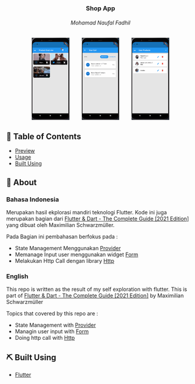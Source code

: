 <a name = "preview"></a>
<h3 align="center">Shop App</h3>
<h6 align="center"> Mohamad Naufal Fadhil </h6>
<p align="center">
<img src="/preview/home_screen_preview.gif" width="20%"/>
<img width="5%"/>
<img src="/preview/order_screen_preview.gif" width="20%"/>
<img width="5%"/>
<img src="/preview/add_preview.gif" width="20%"/>
</p>

## 📝 Table of Contents
- [Preview](#preview)
- [Usage](#usage)
- [Built Using](#built_using)



## 🧐 About <a name = "about"></a>

### Bahasa Indonesia

Merupakan hasil ekplorasi mandiri teknologi Flutter. Kode ini juga merupakan bagian dari <a href="https://www.udemy.com/course/learn-flutter-dart-to-build-ios-android-apps/">Flutter & Dart - The Complete Guide [2021 Edition]</a> yang dibuat oleh Maximilian Schwarzmüller.

Pada Bagian ini pembahasan berfokus pada :
- State Management Menggunakan [Provider](https://pub.dev/packages/provider)
- Memanage Input user menggunakan widget [Form](https://api.flutter.dev/flutter/widgets/Form-class.html) 
- Melakukan Http Call dengan library [Http](https://pub.dev/packages/http)


### English
This repo is written as the result of my self exploration with flutter. This is part of <a href="https://www.udemy.com/course/learn-flutter-dart-to-build-ios-android-apps/">Flutter & Dart - The Complete Guide [2021 Edition]</a> by Maximilian Schwarzmüller

Topics that covered by this repo are :
- State Management with [Provider](https://pub.dev/packages/provider)
- Managin user input with [Form](https://api.flutter.dev/flutter/widgets/Form-class.html) 
- Doing http call with [Http](https://pub.dev/packages/http)


## ⛏️ Built Using <a name = "built_using"></a>

- [Flutter](https://www.flutter.com/) 

